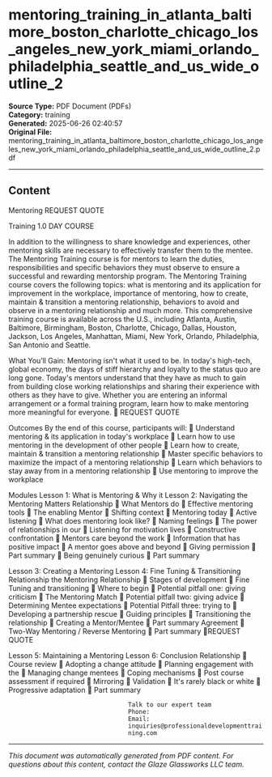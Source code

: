 ﻿# mentoring_training_in_atlanta_baltimore_boston_charlotte_chicago_los_angeles_new_york_miami_orlando_philadelphia_seattle_and_us_wide_outline_2

**Source Type:** PDF Document (PDFs)  
**Category:** training  
**Generated:** 2025-06-26 02:40:57  
**Original File:** mentoring_training_in_atlanta_baltimore_boston_charlotte_chicago_los_angeles_new_york_miami_orlando_philadelphia_seattle_and_us_wide_outline_2.pdf

---

## Content

Mentoring                                                              REQUEST QUOTE

Training                                                              1.0 DAY COURSE




In addition to the willingness to share knowledge and experiences, other
mentoring skills are necessary to effectively transfer them to the mentee. The
Mentoring Training course is for mentors to learn the duties, responsibilities
and specific behaviors they must observe to ensure a successful and
rewarding mentorship program.
The Mentoring Training course covers the following topics: what is mentoring
and its application for improvement in the workplace, importance of
mentoring, how to create, maintain & transition a mentoring relationship,
behaviors to avoid and observe in a mentoring relationship and much more.
This comprehensive training course is available across the U.S., including
Atlanta, Austin, Baltimore, Birmingham, Boston, Charlotte, Chicago, Dallas,
Houston, Jackson, Los Angeles, Manhattan, Miami, New York, Orlando,
Philadelphia, San Antonio and Seattle.




What You’ll Gain:
Mentoring isn't what it used to be. In today's high-tech, global economy, the days of stiff
hierarchy and loyalty to the status quo are long gone.
Today's mentors understand that they have as much to gain from building close working
relationships and sharing their experience with others as they have to give. Whether you are
entering an informal arrangement or a formal training program, learn how to make mentoring
more meaningful for everyone.
                                                                             REQUEST QUOTE




Outcomes
By the end of this course, participants will:
    Understand mentoring & its application in today's workplace
    Learn how to use mentoring in the development of other people
    Learn how to create, maintain & transition a mentoring relationship
    Master specific behaviors to maximize the impact of a mentoring relationship
    Learn which behaviors to stay away from in a mentoring relationship
    Use mentoring to improve the workplace




Modules
Lesson 1: What is Mentoring & Why it      Lesson 2: Navigating the Mentoring
Matters                                   Relationship
    What Mentors do                          Effective mentoring tools
    The enabling Mentor                      Shifting context
    Mentoring today                          Active listening
    What does mentoring look like?           Naming feelings
    The power of relationships in our        Listening for motivation
      lives                                   Constructive confrontation
    Mentors care beyond the work             Information that has positive impact
    A mentor goes above and beyond           Giving permission
    Part summary                             Being genuinely curious
                                              Part summary


Lesson 3: Creating a Mentoring            Lesson 4: Fine Tuning & Transitioning
Relationship                              the Mentoring Relationship
    Stages of development                    Fine Tuning and transitioning
    Where to begin                           Potential pitfall one: giving criticism
    The Mentoring Match                      Potential pitfall two: giving advice
    Determining Mentee expectations          Potential Pitfall three: trying to
    Developing a partnership                   rescue
    Guiding principles                       Transitioning the relationship
    Creating a Mentor/Mentee                 Part summary
       Agreement
    Two-Way Mentoring / Reverse
       Mentoring
    Part summary
                                                                    REQUEST QUOTE




Lesson 5: Maintaining a Mentoring   Lesson 6: Conclusion
Relationship                            Course review
    Adopting a change attitude         Planning engagement with the
    Managing change                      mentees
    Coping mechanisms                  Post course assessment if required
    Mirroring
    Validation
    It's rarely black or white
    Progressive adaptation
    Part summary




                                     Talk to our expert team
                                     Phone:
                                     Email:
                                     inquiries@professionaldevelopmenttrai
                                     ning.com

---

*This document was automatically generated from PDF content. For questions about this content, contact the Glaze Glassworks LLC team.*
